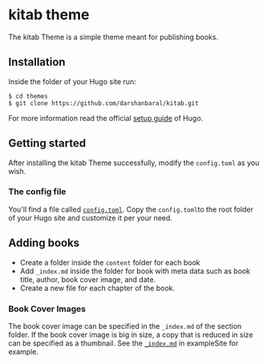 # kitab theme

The kitab Theme is a simple theme meant for publishing books.

## Installation

Inside the folder of your Hugo site run:

    $ cd themes
    $ git clone https://github.com/darshanbaral/kitab.git

For more information read the official [setup guide](//gohugo.io/overview/installing/) of Hugo.

## Getting started

After installing the kitab Theme successfully, modify the `config.toml` as you wish.

### The config file

You'll find a file called [`config.toml`](https://github.com/darshanbaral/kitab/blob/master/exampleSite/config.toml). Copy the `config.toml`to the root folder of your Hugo site and customize it per your need.

## Adding books

- Create a folder inside the `content` folder for each book
- Add `_index.md` inside the folder for book with meta data such as book title, author, book cover image, and date.
- Create a new file for each chapter of the book.

### Book Cover Images

The book cover image can be specified in the `_index.md` of the section folder. If the book cover image is big in size, a copy that is reduced in size can be specified as a thumbnail. See the [`_index.md`](https://github.com/darshanbaral/kitab/tree/master/exampleSite/content/emma) in exampleSite for example.

